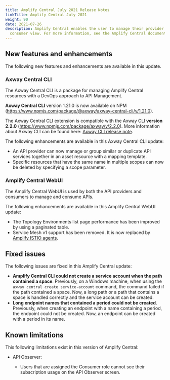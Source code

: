 ```yaml
---
title: Amplify Central July 2021 Release Notes
linkTitle: Amplify Central July 2021
weight: 90
date: 2021-07-26
description: Amplify Central enables the user to manage their provider /
  consumer view. For more information, see the Amplify Central documentation.
---
```


## New features and enhancements

The following new features and enhancements are available in this update.

### Axway Central CLI

The Axway Central CLI is a package for managing Amplify Central resources with a DevOps approach to API Management.

**Axway Central CLI** version 1.21.0 is now available on NPM (<https://www.npmjs.com/package/@axway/axway-central-cli/v/1.21.0>).

The Axway Central CLI extension is compatible with the Axway CLI **version 2.2.0** (<https://www.npmjs.com/package/axway/v/2.2.0>).
More information about Axway CLI can be found here: [Axway CLI release note](https://docs.axway.com/bundle/axwaycli-open-docs/page/docs/release_notes/2_2_0_20210730_relnotes/index.html).

The following enhancements are available in this Axway Central CLI update:

* An API provider can now manage or group similar or duplicate API services together in an asset resource with a mapping template.
* Specific resources that have the same name in multiple scopes can now be deleted by specifying a scope parameter.

### Amplify Central WebUI

The Amplify Central WebUI is used by both the API providers and consumers to manage and consume APIs.

The following enhancements are available in this Amplify Central WebUI update:

* The Topology Environments list page performance has been improved by using a paginated table.
* Service Mesh v1 support has been removed. It is now replaced by [Amplify ISTIO agents](/docs/central/mesh_management).

## Fixed issues

The following issues are fixed in this Amplify Central update:

* **Amplify Central CLI could not create a service account when the path contained a space**. Previously, on a Windows machine, when using the `axway central create service-account` command, the command failed if the path contained a space. Now, a long path or a path that contains a space is handled correctly and the service account can be created.
* **Long endpoint names that contained a period could not be created**. Previously, when creating an endpoint with a name containing a period, the endpoint could not be created. Now, an endpoint can be created with a period in its name.

## Known limitations

This following limitations exist in this version of Amplify Central:

* API Observer:

  * Users that are assigned the Consumer role cannot see their subscription usage on the API Observer screen.
